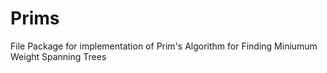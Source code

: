 # Prims
File Package for implementation of Prim's Algorithm for Finding Miniumum Weight Spanning Trees
